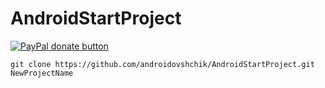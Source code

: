 # AndroidStartProject
<a href="https://www.paypal.me/mrcpp" title="Donate to this project using Paypal">
    <img src="https://img.shields.io/badge/paypal-donate-green.svg" alt="PayPal donate button"/>
</a>

```
git clone https://github.com/androidovshchik/AndroidStartProject.git NewProjectName
```
